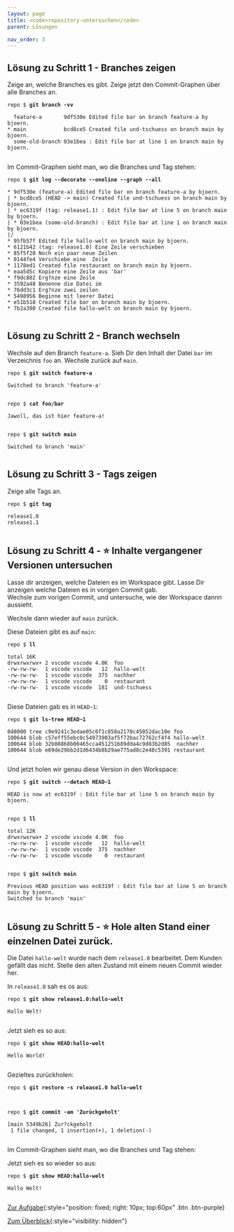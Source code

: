 ```yaml
---
layout: page
title: <code>repository-untersuchen</code>
parent: Lösungen

nav_order: 3
---
```

## Lösung zu Schritt 1 - Branches zeigen

Zeige an, welche Branches es gibt.
Zeige jetzt den Commit-Graphen über alle Branches an.


<pre><code>repo $ <b>git branch -vv</b><br><br>  feature-a       9df530e Edited file bar on branch feature-a by bjoern.<br>* main            bcd8ce5 Created file und-tschuess on branch main by bjoern.<br>  some-old-branch 03e1bea : Edit file bar at line 1 on branch main by bjoern.<br><br></code></pre>


Im Commit-Graphen sieht man, wo die Branches und Tag stehen:


<pre><code>repo $ <b>git log --decorate --oneline --graph --all</b><br><br>* 9df530e (feature-a) Edited file bar on branch feature-a by bjoern.<br>| * bcd8ce5 (HEAD -&gt; main) Created file und-tschuess on branch main by bjoern.<br>| * ec6319f (tag: release1.1) : Edit file bar at line 5 on branch main by bjoern.<br>| * 03e1bea (some-old-branch) : Edit file bar at line 1 on branch main by bjoern.<br>|/  <br>* 95fb57f Edited file hallo-welt on branch main by bjoern.<br>* 6121b42 (tag: release1.0) Eine Zeile verschieben<br>* 85f5f20 Noch ein paar neue Zeilen<br>* 0144fe4 Verschiebe eine  Zeile<br>* 1178ed1 Created file restaurant on branch main by bjoern.<br>* eaa5d5c Kopiere eine Zeile aus 'bar'<br>* f9dc882 Erg?nze eine Zeile<br>* 3592a48 Benenne die Datei im<br>* 76dd3c1 Erg?nze zwei zeilen<br>* 5498956 Beginne mit leerer Datei<br>* e51b518 Created file bar on branch main by bjoern.<br>* 7b2a390 Created file hallo-welt on branch main by bjoern.<br><br></code></pre>


## Lösung zu Schritt 2 - Branch wechseln

Wechsle auf den Branch `feature-a`.
Sieh Dir den Inhalt der Datei `bar` im Verzeichnis `foo` an.
Wechsle zurück auf `main`.


<pre><code>repo $ <b>git switch feature-a</b><br><br>Switched to branch 'feature-a'<br><br></code></pre>



<pre><code>repo $ <b>cat foo/bar</b><br><br>Jawoll, das ist hier feature-a!<br><br></code></pre>



<pre><code>repo $ <b>git switch main</b><br><br>Switched to branch 'main'<br><br></code></pre>


## Lösung zu Schritt 3 - Tags zeigen

Zeige alle Tags an.


<pre><code>repo $ <b>git tag</b><br><br>release1.0<br>release1.1<br><br></code></pre>


## Lösung zu Schritt 4 - ⭐ Inhalte vergangener Versionen untersuchen

Lasse dir anzeigen, welche Dateien es im Workspace gibt.
Lasse Dir anzeigen welche Dateien es in vorigen Commit gab.            
Wechsle zum vorigen Commit, und untersuche, wie der Workspace dannn aussieht.

Wechsle dann wieder auf `main` zurück.


Diese Dateien gibt es auf `main`:


<pre><code>repo $ <b>ll </b><br><br>total 16K<br>drwxrwxrwx+ 2 vscode vscode 4.0K  foo<br>-rw-rw-rw-  1 vscode vscode   12  hallo-welt<br>-rw-rw-rw-  1 vscode vscode  375  nachher<br>-rw-rw-rw-  1 vscode vscode    0  restaurant<br>-rw-rw-rw-  1 vscode vscode  181  und-tschuess<br><br></code></pre>



Diese Dateien gab es in `HEAD~1`:


<pre><code>repo $ <b>git ls-tree HEAD~1</b><br><br>040000 tree c9e9241c3edae05c6f1c858a2170c45052dac10e	foo<br>100644 blob c57eff55ebc0c54973903af5f72bac72762cf4f4	hallo-welt<br>100644 blob 32b08868b00465cca451251689dda4c9d83b2d85	nachher<br>100644 blob e69de29bb2d1d6434b8b29ae775ad8c2e48c5391	restaurant<br><br></code></pre>



Und jetzt holen wir genau diese Version in den Workspace:


<pre><code>repo $ <b>git switch --detach HEAD~1</b><br><br>HEAD is now at ec6319f : Edit file bar at line 5 on branch main by bjoern.<br><br></code></pre>



<pre><code>repo $ <b>ll </b><br><br>total 12K<br>drwxrwxrwx+ 2 vscode vscode 4.0K  foo<br>-rw-rw-rw-  1 vscode vscode   12  hallo-welt<br>-rw-rw-rw-  1 vscode vscode  375  nachher<br>-rw-rw-rw-  1 vscode vscode    0  restaurant<br><br></code></pre>



<pre><code>repo $ <b>git switch main</b><br><br>Previous HEAD position was ec6319f : Edit file bar at line 5 on branch main by bjoern.<br>Switched to branch 'main'<br><br></code></pre>


## Lösung zu Schritt 5 - ⭐ Hole alten Stand einer einzelnen Datei zurück.

Die Datei `hallo-welt` wurde nach dem `release1.0` bearbeitet.
Dem Kunden gefällt das nicht. Stelle den alten Zustand mit
einem neuen Commit wieder her. 

In `release1.0` sah es os aus:


<pre><code>repo $ <b>git show release1.0:hallo-welt</b><br><br>Hallo Welt!<br><br></code></pre>


Jetzt sieh es so aus:


<pre><code>repo $ <b>git show HEAD:hallo-welt</b><br><br>Hello World!<br><br></code></pre>


Gezieltes zurückholen:


<pre><code>repo $ <b>git restore -s release1.0 hallo-welt</b><br><br><br></code></pre>



<pre><code>repo $ <b>git commit -am 'Zurückgeholt'</b><br><br>[main 5349b26] Zur?ckgeholt<br> 1 file changed, 1 insertion(+), 1 deletion(-)<br><br></code></pre>


Im Commit-Graphen sieht man, wo die Branches und Tag stehen:

Jetzt sieh es so wieder so aus:


<pre><code>repo $ <b>git show HEAD:hallo-welt</b><br><br>Hallo Welt!<br><br></code></pre>


[Zur Aufgabe](aufgabe-repository-untersuchen.html){:style="position: fixed; right: 10px; top:60px" .btn .btn-purple}

[Zum Überblick](../../ueberblick.html){:style="visibility: hidden"}

